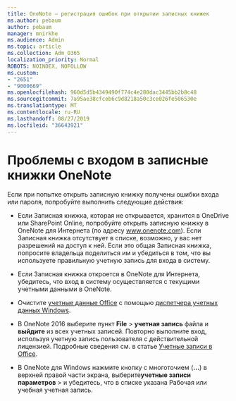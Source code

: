 ```yaml
---
title: OneNote — регистрация ошибок при открытии записных книжек
ms.author: pebaum
author: pebaum
manager: mnirkhe
ms.audience: Admin
ms.topic: article
ms.collection: Adm_O365
localization_priority: Normal
ROBOTS: NOINDEX, NOFOLLOW
ms.custom:
- "2651"
- "9000669"
ms.openlocfilehash: 960d5d5b4349490f774c4e280dac3445bb2b8c48
ms.sourcegitcommit: 7a95ae38cfceb6c9d8218a50c3ce026fe506530e
ms.translationtype: MT
ms.contentlocale: ru-RU
ms.lasthandoff: 08/27/2019
ms.locfileid: "36643921"
---
```

# <a name="issues-signing-in-to-onenote-notebooks"></a>Проблемы с входом в записные книжки OneNote

Если при попытке открыть записную книжку получены ошибки входа или пароля, попробуйте выполнить следующие действия:

- Если Записная книжка, которая не открывается, хранится в OneDrive или SharePoint Online, попробуйте открыть записную книжку в OneNote для Интернета (по адресу www.onenote.com). Если Записная книжка отсутствует в списке, возможно, у вас нет разрешений на доступ к ней. Если это общая Записная книжка, попросите владельца поделиться им и убедиться в том, что вы используете правильную учетную запись для входа в систему.

- Если Записная книжка откроется в OneNote для Интернета, убедитесь, что вход в систему осуществляется с текущими учетными данными в OneNote. 

- Очистите [учетные данные Office](https://docs.microsoft.com/office/troubleshoot/error-messages/another-account-already-signed-in#step-3-clear-cached-credentials-on-the-computer) с помощью [диспетчера учетных данных Windows](https://support.microsoft.com/help/4026814/windows-accessing-credential-manager).

- В OneNote 2016 выберите пункт **File** > **учетная запись** файла и **выйдите** из всех учетных записей. Повторно выполните вход, используя учетную запись пользователя с действительной лицензией. Подробные сведения см. в статье [Учетные записи в Office](https://support.office.com/article/accounts-in-office-628ea040-f265-49de-b986-be09c3ebf8a9).

- В OneNote для Windows нажмите кнопку с многоточием (**...**) в верхней правой части экрана, выберите**учетные записи** **параметров** > и убедитесь, что в списке указана Рабочая или учебная учетная запись.